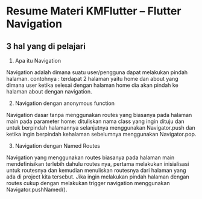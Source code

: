 # Resume Materi KMFlutter – Flutter Navigation

## 3 hal yang di pelajari

1. Apa itu Navigation
<p>Navigation adalah dimana suatu user/pengguna dapat melakukan pindah halaman. contohnya : terdapat 2 halaman yaitu home dan about yang dimana user ketika selesai dengan halaman home dia akan pindah ke halaman about dengan navigation.<p>

2. Navigation dengan anonymous function
<p>Navigation dasar tanpa menggunakan routes yang biasanya pada halaman main pada parameter home: dituliskan nama class yang ingin dituju dan untuk berpindah halamannya selanjutnya menggunakan Navigator.push dan ketika ingin berpindah kehalaman sebelumnya menggunakan Navigator.pop.<p>

3. Navigation dengan Named Routes
<p>Navigation yang menggunakan routes biasanya pada halaman main mendefinisikan terlebih dahulu routes nya, pertama melakukan inisialisasi untuk routesnya dan kemudian menuliskan routesnya dari halaman yang ada di project kita tersebut. Jika ingin melakukan pindah halaman dengan routes cukup dengan melakukan trigger navigation menggunakan Navigator.pushNamed().<p>